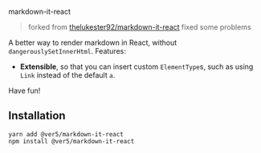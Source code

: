 markdown-it-react

> forked from [thelukester92/markdown-it-react](https://github.com/thelukester92/markdown-it-react)
> fixed some problems

A better way to render markdown in React, without `dangerouslySetInnerHtml`.
Features:

-   **Extensible**, so that you can insert custom `ElementType`s, such as using `Link` instead of the default `a`.

Have fun!

## Installation

```
yarn add @ver5/markdown-it-react
npm install @ver5/markdown-it-react
```
